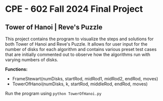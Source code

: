 # CPE - 602 Fall 2024 Final Project

## Tower of Hanoi | Reve's Puzzle
This project contains the program to visualize the steps and solutions for both Tower of Hanoi and Reve's Puzzle. It allows for user input for the number of disks for each algorithm and contains various preset test cases that are initially commented out to observe how the algorithms run with varying numbers of disks.

**Functions:**
- FrameStewart(numDisks, startRod, midRod1, midRod2, endRod, moves)
- TowerOfHanoi(numDisks, k, startRod, middleRod, endRod, moves)

Run the program using `python TowerOfHanoi.py`